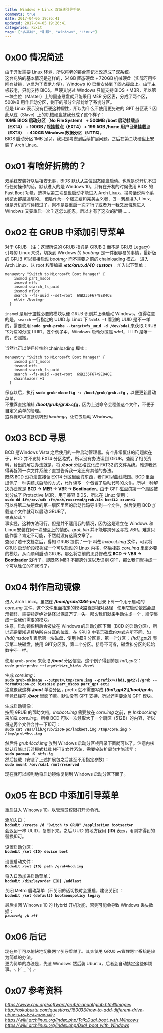 ```yaml
---
title: Windows + Linux 双系统引导手记
comments: true
date: 2017-04-05 19:26:41
updated: 2017-04-05 19:26:41
categories: Fixit
tags: ["多系统", "引导", "Windows", "Linux"]
---
```


# 0x00 情况简述
由于开发需要 Linux 环境，所以将老的那台笔记本改造成了双系统。  
这台电脑的基本情况是这样的，64GB 固态硬盘 + 720GB 机械硬盘（实际可用空间有折损，这里为了表示方便），Windows 10 已经安装到了固态硬盘上。由于主板较老，只能支持 BIOS。巨硬又说过 Windows 只能支持 BIOS + MBR，所以第一块主位（Master）上的固态硬盘就只能采用 MBR 分区表，分成了两个区，500MB 用作启动分区，剩下的部分全部划给了系统分区。  
但是 Linux 表示没有巨硬这种尿性，所以为什么不使用更先进的 GPT 分区表？因此从位（Slave）上的机械硬盘被我分成了这个样子：  
**10MB BIOS 启动分区（No File System） + 500MB /boot 启动挂载点（EXT4） + 100GB / 根挂载点（EXT4） +  199.5GB /home 用户目录挂载点（EXT4） + 420GB Windows 数据分区（NTFS）**。  
BIOS 启动分区 1MB 足以，我只是考虑到后续扩展问题。之后在第二块硬盘上安装了 Arch Linux。  

# 0x01 有啥好折腾的？
双系统安装好以后相安无事，BIOS 默认从主位固态硬盘启动。也就是说开机不进行任何操作的话，默认进入的是 Windows 10。只有在开机的时候使用 BIOS 的 Fast Boot 功能，选择从第二块硬盘启动才能进入 Arch Linux。换句话说两个系统彼此都是透明的。
但是作为一个强迫症和完美主义者，万一我想进入 Linux，但是开机的时候错过了，岂不是要重启一次才行？或者万一我又反悔想进入 Windows 又要重启一次？这怎么能忍，所以才有了这次的折腾……

# 0x02 在 GRUB 中添加引导菜单
对于 GRUB （注：这里所说的 GRUB 指的是 GRUB 2 而不是 GRUB Legacy） 引导的 Linux 来说，切换到 Windows 的 *bootmgr* 是一件很容易的事情，最新版的 GRUB 可以直接启动 *bootmgr* 而不需要之前的 chainloading 模式。
进入 Arch Linux，以 root 权限编辑 ***/etc/grub.d/40_custom*** ，加入以下菜单：  
```
menuentry "Switch to Microsoft Boot Manager" {
    insmod part_msdos
    insmod ntfs
    insmod search_fs_uuid
    insmod ntldr     
    search --fs-uuid --set=root  69B235F6749E84CE
    ntldr /bootmgr
  }
```
`insmod` 是用于加载必要的模块以便 GRUB 识别并正确启动 Windows。值得注意的是，`search` 一行指定的 UUID 与 Linux 下 **`lsblk -f`** 看到的 UUID 是不一样的，需要使用 **`sudo grub-probe --target=fs_uuid -d /dev/sda1`** 来获取 GRUB 下对应的分区 UUID。这个例子中，Windows 启动分区是 *sda1*。UUID 是唯一的，勿照搬。  

当然也可以使用传统的 chainloading 模式：  
```
menuentry "Switch to Microsoft Boot Manager" {
    insmod part_msdos
    insmod ntfs
    insmod search_fs_uuid  
    search --fs-uuid --set=root  69B235F6749E84CE
    chainloader +1
  }
```

保存以后，执行 **`sudo grub-mkconfig -o /boot/grub/grub.cfg`** ，以便更新启动菜单。  
不推荐直接编辑 ***/boot/grub/grub.cfg***，因为上述命令会覆盖这个文件，不便于自定义菜单的管理。  
这样就可以直接跳转到 *bootmgr*，让它去启动 Windows。  

# 0x03 BCD 寻思
BCD 是Windows Vista 之后使用的一种启动管理器。有个非常蛋疼的问题就在于，BCD 并不支持 EXT4 分区格式，所以没有办法读到 GRUB。查阅了相关资料，给出的解决办法就是，将 ***/boot*** 分区格式化成 FAT32 的文件系统。难道我还得再折腾一次文件系统？直觉告诉我一定还有其他的办法。  
既然 BCD 没办法直接读 EXT4 分区里面的东西，我们可以曲线救国。BCD 里面提供了一种实模式启动的方式，允许读取一个包含了启动代码的文件。所以一种解决办法就是 **BCD → MBR → VBR → Bootloader**。由于 GPT 磁盘的第一个扇区被划分成了 Protective MBR，用于兼容 BIOS，所以在 Linux 使用：  
**`sudo dd if=/dev/sdb of=/mnt/reserved/grub.bin bs=512 count=1`**  
可以将第二块硬盘的第一扇区里面的启动代码导出到一个文件，然后使用 BCD 加载这个文件就可以启动 GRUB了。  
果真如此？  
事实是，这种方法可行，但是并不适用我的情况，因为这是建立在 Windows 和 Linux 安装在同一块硬盘上的情形。*grub.bin* 并不能够跨分区寻找 VBR。难道只能作罢？肯定不可能，不然就没有这篇文章了。  
查阅了若干文档之后，得知 GRUB 提供了一个 叫做 *lnxboot.img* 文件，可以将 GRUB 启动阶段模拟成一个可以启动的 Linux 内核，然后挂载 *core.img* 里面必要的模块，从而顺利启动 GRUB。那么将之前的思路修改成 **BCD → VBR → Bootloader** 就行了，即既然 MBR 不能跨分区以及识别 GPT，那么我们就换成一个可以胜任的不就行了。  

# 0x04 制作启动镜像
进入 Arch Linux。虽然在 ***/boot/grub/i386-pc/*** 目录下有一个用于启动的 *core.img* 文件，这个文件里面指定的模块路径是相对路径，使用它启动依然会显示错误，需要指定绝对路径以保证万无一失。那么我们就来手动生成一个，顺便集成一些我们需要的模块。  
注意，启动镜像稍后会被放在 Windows 的启动分区下面（BCD 的启动分区），所以还需要知道模块所在分区的位置。在 GRUB 中表示磁盘的方式有所不同，如 *(hd0,msdos1)* 表示第一块磁盘，使用 MBR 分区表，第一个分区； *(hd1,gpt2)*  表示第二块磁盘，使用 GPT分区表，第二个分区。括号不可省，磁盘和分区的起始数字不一样。

使用  `grub-probe` 来获取 ***/boot*** 分区信息。这个例子得到的是 *hd1,gpt2*：  
**`sudo grub-probe --target=bios_hints /boot`**  

生成 *core.img*：  
**`sudo grub-mkimage --output=/tmp/core.img --prefix=\(hd1,gpt2\)/grub --format=i386-pc biosdisk part_msdos part_gpt ext2`**  
注意像我这样 ***/boot*** 单独分区，prefix 就不需要写成 ***\\(hd1,gpt2\\)/boot/grub***，毕竟已经在 ***/boot*** 里面了嘛。默认没有 GPT 支持，所以还需要添加 GPT 模块。

生成启动镜像：  
按照 GRUB 的帮助文档，*lnxboot.img* 需要放在 *core.img* 之前，由 *lnxboot.img* 来加载 *core.img*。所幸 BCD 可以一次读取大于一个扇区（512B）的内容，所以将这两个文件合并一下即可：  
**`sudo cat /usr/lib/grub/i386-pc/lnxboot.img /tmp/core.img > /tmp/grub4bcd.img`**  

然后将 *grub4bcd.img* 放到 Windows 启动分区根目录下面就可以了。注意内核默认只能以只读模式挂载 NFTS 文件系统，需要安装扩展包才能读写：  
**`sudo pacman -S ntfs-3g`**  
然后挂载（安装了上述扩展包之后甚至不用指定参数）：  
**`sudo mount /dev/sda1 /mnt/reserved`**  

现在就可以顺利地将启动镜像复制到 Windows 启动分区下面了。

# 0x05 在 BCD 中添加引导菜单
重启进入 Windows 10。以管理员权限打开命令行。  

添加入口：  
**`bcdedit /create /d "Switch to GRUB" /application bootsector`**  
会返回一串 UUID，复制下来。之后 UUID 的地方我用 **{ID}** 表示，用刚才得到的替换即可。  

设置启动分区：  
**`bcdedit /set {ID} device boot`**  

设置启动文件：  
**`Bcdedit /set {ID} path /grub4bcd.img`**  

将入口添加进启动菜单：    
**`bcdedit /displayorder {ID} /addlast`**  

关闭 Metro 启动菜单（不关闭的话切换时会重启，建议关闭）：  
**`bcdedit /set {default} bootmenupolicy legacy`**

最后关闭 Windows 10 的 Hybrid 开机功能，否则可能会导致 Windows 丢失数据：  
**`powercfg /h off`**  

# 0x06 后记
现在终于可以愉快地切换两个引导菜单了。其实使用 GRUB 来管理两个系统是较为简单的办法。  
更为简单的办法是，先装 Windows 然后装 Ubuntu，后者会自动搞定这些麻烦事。╮(╯_╰)╭  

# 0x07 参考资料
*<https://www.gnu.org/software/grub/manual/grub.html#Images>*  
*<http://askubuntu.com/questions/180033/how-to-add-different-drive-ubuntu-to-bcd-manually>*  
*<https://wiki.archlinux.org/index.php/Talk:Dual_boot_with_Windows>*  
*<https://wiki.archlinux.org/index.php/Dual_boot_with_Windows>*  
